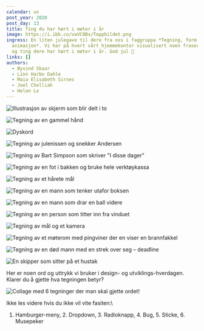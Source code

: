 ```yaml
---
calendar: ux
post_year: 2020
post_day: 13
title: Ting du har hørt i møter i år
image: https://i.ibb.co/vwVC0Bx/Toppbildet.png
ingress: En liten julegave til dere fra oss i faggruppa *Tegning, form og
  animasjon*. Vi har på hvert vårt hjemmekontor visualisert noen fraser, uttrykk
  og ting dere har hørt i møter i år. God jul 🎅
links: []
authors:
  - Øyvind Skaar
  - Linn Harbo Dahle
  - Maia Elisabeth Sirnes
  - Joel Chelliah
  - Helen Le
---
```

![Illustrasjon av skjerm som blir delt i to](/assets/dele-skjerm.png "Dele skjerm")

![Tegning av en gammel hånd](/assets/gammelhand.png "Gammel hånd")

![](/assets/dyskord.png "Dyskord")

![Tegning av julenissen og snekker Andersen](/assets/mjuta.png "Du er mjuta, Andersen! ")

![Tegning av Bart Simpson som skriver "I disse dager" ](/assets/idissedager.png "I disse dager")

![Tegning av en fot i bakken og bruke hele verktøykassa](/assets/en-fot-i-bakken.png "En fot i bakken")

![Tegning av et hårete mål](/assets/hårete-mål.png "Hårete mål ")

![Tegning av en mann som tenker utafor boksen](/assets/tenke-utafor-boksen.png "Tenk utafor boksen! ")

![Tegning av en mann som drar en ball videre](/assets/ta-ballen-videre.png "Ta ballen videre! ")

![Tegning av en person som titter inn fra vinduet](/assets/innsiktsarbeid.png "Innsiktsarbeid")

![Tegning av mål og et kamera](/assets/fokusere-på-mållbildet.png "Fokusere på målbildet")

![Tegning av et møterom med pingviner der en viser en brannfakkel](/assets/brannfakkel.png "Brannfakkel!")

![Tegning av en død mann med en strek over seg – deadline](/assets/deadline.png "Deadline")

![En skipper som sitter på et hustak](/assets/skippertak.png "Ta et skippertak")

Her er noen ord og uttrykk vi bruker i design- og utviklings-hverdagen. Klarer du å gjette hva tegningen betyr?

![Collage med 6 tegninger der man skal gjette ordet! ](/assets/gjettordet.png "Gjett ordet! ")

Ikke les videre hvis du ikke vil vite fasiten:\  

1. Hamburger-meny, 2. Dropdown, 3. Radioknapp, 4. Bug, 5. Sticke, 6. Musepeker